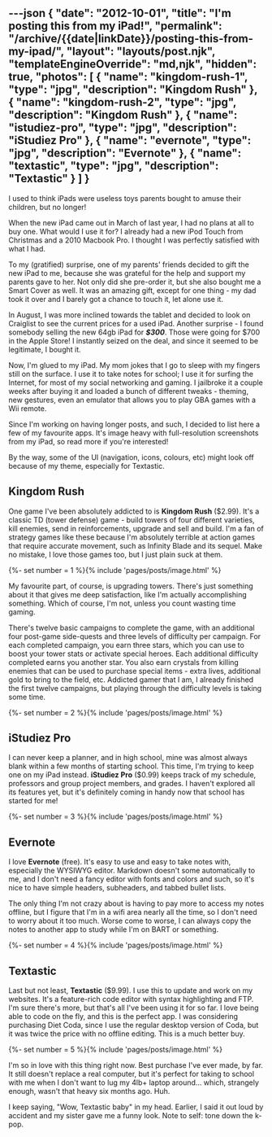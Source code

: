---json
{
	"date": "2012-10-01",
	"title": "I'm posting this from my iPad!",
	"permalink": "/archive/{{date|linkDate}}/posting-this-from-my-ipad/",
	"layout": "layouts/post.njk",
	"templateEngineOverride": "md,njk",
	"hidden": true,
	"photos": [
		{
			"name": "kingdom-rush-1",
			"type": "jpg",
			"description": "Kingdom Rush"
		},
		{
			"name": "kingdom-rush-2",
			"type": "jpg",
			"description": "Kingdom Rush"
		},
		{
			"name": "istudiez-pro",
			"type": "jpg",
			"description": "iStudiez Pro"
		},
		{
			"name": "evernote",
			"type": "jpg",
			"description": "Evernote"
		},
		{
			"name": "textastic",
			"type": "jpg",
			"description": "Textastic"
		}
	]
}
---

I used to think iPads were useless toys parents bought to amuse their children, but no longer!

When the new iPad came out in March of last year, I had no plans at all to buy one. What would I use it for? I already had a new iPod Touch from Christmas and a 2010 Macbook Pro. I thought I was perfectly satisfied with what I had.

<!--more-->

To my (gratified) surprise, one of my parents' friends decided to gift the new iPad to me, because she was grateful for the help and support my parents gave to her. Not only did she pre-order it, but she also bought me a Smart Cover as well. It was an amazing gift, except for one thing - my dad took it over and I barely got a chance to touch it, let alone use it.

In August, I was more inclined towards the tablet and decided to look on Craiglist to see the current prices for a used iPad. Another surprise - I found somebody selling the new 64gb iPad for ***$300***. Those were going for $700 in the Apple Store! I instantly seized on the deal, and since it seemed to be legitimate, I bought it.

Now, I'm glued to my iPad. My mom jokes that I go to sleep with my fingers still on the surface. I use it to take notes for school; I use it for surfing the Internet, for most of my social networking and gaming. I jailbroke it a couple weeks after buying it and loaded a bunch of different tweaks - theming, new gestures, even an emulator that allows you to play GBA games with a Wii remote.

Since I'm working on having longer posts, and such, I decided to list here a few of my favourite apps. It's image heavy with full-resolution screenshots from my iPad, so read more if you're interested!

By the way, some of the UI (navigation, icons, colours, etc) might look off because of my theme, especially for Textastic.

## Kingdom Rush ##
One game I've been absolutely addicted to is **Kingdom Rush** ($2.99). It's a classic TD (tower defense) game - build towers of four different varieties, kill enemies, send in reinforcements, upgrade and sell and build. I'm a fan of strategy games like these because I'm absolutely terrible at action games that require accurate movement, such as Infinity Blade and its sequel. Make no mistake, I love those games too, but I just plain suck at them.

{%- set number = 1 %}{% include 'pages/posts/image.html' %}

My favourite part, of course, is upgrading towers. There's just something about it that gives me deep satisfaction, like I'm actually accomplishing something. Which of course, I'm not, unless you count wasting time gaming.

There's twelve basic campaigns to complete the game, with an additional four post-game side-quests and three levels of difficulty per campaign. For each completed campaign, you earn three stars, which you can use to boost your tower stats or activate special heroes. Each additional difficulty completed earns you another star. You also earn crystals from killing enemies that can be used to purchase special items - extra lives, additional gold to bring to the field, etc. Addicted gamer that I am, I already finished the first twelve campaigns, but playing through the difficulty levels is taking some time.

{%- set number = 2 %}{% include 'pages/posts/image.html' %}

## iStudiez Pro ##
I can never keep a planner, and in high school, mine was almost always blank within a few months of starting school. This time, I'm trying to keep one on my iPad instead. **iStudiez Pro** ($0.99) keeps track of my schedule, professors and group project members, and grades. I haven't explored all its features yet, but it's definitely coming in handy now that school has started for me!

{%- set number = 3 %}{% include 'pages/posts/image.html' %}

## Evernote ##
I love **Evernote** (free). It's easy to use and easy to take notes with, especially the WYSIWYG editor. Markdown doesn't some automatically to me, and I don't need a fancy editor with fonts and colors and such, so it's nice to have simple headers, subheaders, and tabbed bullet lists.

The only thing I'm not crazy about is having to pay more to access my notes offline, but I figure that I'm in a wifi area nearly all the time, so I don't need to worry about it too much. Worse come to worse, I can always copy the notes to another app to study while I'm on BART or something.

{%- set number = 4 %}{% include 'pages/posts/image.html' %}

## Textastic ##
Last but not least, **Textastic** ($9.99). I use this to update and work on my websites. It's a feature-rich code editor with syntax highlighting and FTP. I'm sure there's more, but that's all I've been using it for so far. I love being able to code on the fly, and this is the perfect app. I was considering purchasing Diet Coda, since I use the regular desktop version of Coda, but it was twice the price with no offline editing. This is a much better buy.

{%- set number = 5 %}{% include 'pages/posts/image.html' %}

I'm so in love with this thing right now. Best purchase I've ever made, by far. It still doesn't replace a real computer, but it's perfect for taking to school with me when I don't want to lug my 4lb+ laptop around… which, strangely enough, wasn't that heavy six months ago. Huh.

I keep saying, "Wow, Textastic baby" in my head. Earlier, I said it out loud by accident and my sister gave me a funny look. Note to self: tone down the k-pop.